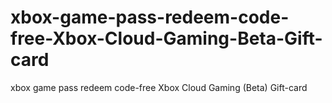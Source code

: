 # xbox-game-pass-redeem-code-free-Xbox-Cloud-Gaming-Beta-Gift-card
xbox game pass redeem code-free Xbox Cloud Gaming (Beta) Gift-card
